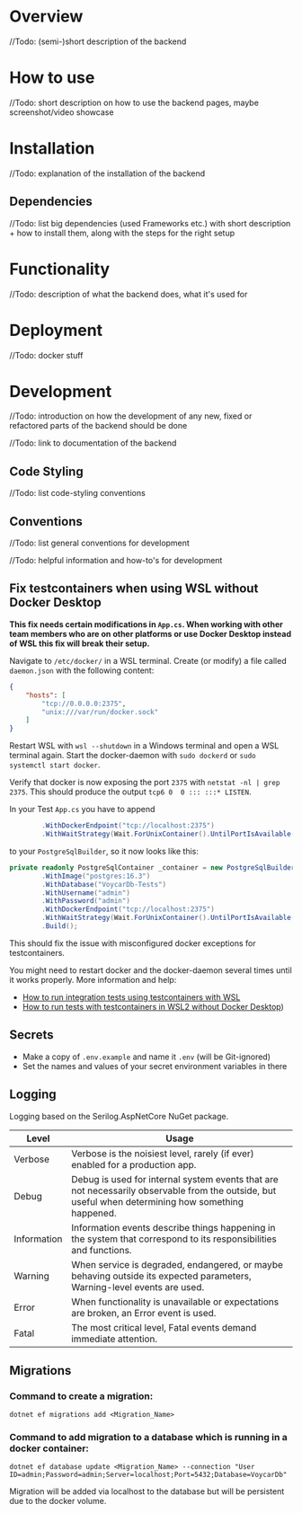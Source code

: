 # Overview
//Todo: (semi-)short description of the backend

# How to use
//Todo: short description on how to use the backend pages, maybe screenshot/video showcase

# Installation
//Todo: explanation of the installation of the backend

## Dependencies
//Todo: list big dependencies (used Frameworks etc.) with short description + how to install them, along with the steps for the right setup

# Functionality
//Todo: description of what the backend does, what it's used for

# Deployment
//Todo: docker stuff

# Development
//Todo: introduction on how the development of any new, fixed or refactored parts of the backend should be done

//Todo: link to documentation of the backend 

## Code Styling
//Todo: list code-styling conventions

## Conventions
//Todo: list general conventions for development

//Todo: helpful information and how-to's for development
## Fix testcontainers when using WSL without Docker Desktop
**This fix needs certain modifications in `App.cs`. 
When working with other team members who are on other platforms or use Docker Desktop instead of WSL this fix will break their setup.**

Navigate to `/etc/docker/` in a WSL terminal. Create (or modify) a file called `daemon.json` with the following content:
```json
{
    "hosts": [
        "tcp://0.0.0.0:2375",
        "unix:///var/run/docker.sock"
    ]
}
```
Restart WSL with `wsl --shutdown` in a Windows terminal and open a WSL terminal again.
Start the docker-daemon with `sudo dockerd` or `sudo systemctl start docker`.

Verify that docker is now exposing the port `2375` with `netstat -nl | grep 2375`. 
This should produce the output `tcp6 0  0 ::: :::* LISTEN`.

In your Test `App.cs` you have to append 
```csharp
        .WithDockerEndpoint("tcp://localhost:2375")
        .WithWaitStrategy(Wait.ForUnixContainer().UntilPortIsAvailable(5432))
```
to your `PostgreSqlBuilder`, so it now looks like this:
```csharp
private readonly PostgreSqlContainer _container = new PostgreSqlBuilder()
        .WithImage("postgres:16.3")
        .WithDatabase("VoycarDb-Tests")
        .WithUsername("admin")
        .WithPassword("admin")
        .WithDockerEndpoint("tcp://localhost:2375")
        .WithWaitStrategy(Wait.ForUnixContainer().UntilPortIsAvailable(5432))
        .Build();
```
This should fix the issue with misconfigured docker exceptions for testcontainers.

You might need to restart docker and the docker-daemon several times until it works properly.
More information and help:
- [How to run integration tests using testcontainers with WSL](https://medium.com/@NelsonBN/how-to-run-integration-tests-using-testcontainers-with-wsl-52c77a2acbbb)
- [How to run tests with testcontainers in WSL2 without Docker Desktop](https://gist.github.com/sz763/3b0a5909a03bf2c9c5a057d032bd98b7))

## Secrets
- Make a copy of `.env.example` and name it `.env` (will be Git-ignored)
- Set the names and values of your secret environment variables in there

## Logging
Logging based on the Serilog.AspNetCore NuGet package.

<table>
   <thead>
      <tr>
         <th>Level</th>
         <th>Usage</th>
      </tr>
   </thead>
   <tbody>
      <tr>
         <td>Verbose</td>
         <td>Verbose is the noisiest level, rarely (if ever) enabled for a production app.</td>
      </tr>
      <tr>
         <td>Debug</td>
         <td>Debug is used for internal system events that are not necessarily observable from the outside, but useful when determining how something happened.</td>
      </tr>
      <tr>
         <td>Information</td>
         <td>Information events describe things happening in the system that correspond to its responsibilities and functions.</td>
      </tr>
      <tr>
         <td>Warning</td>
         <td>When service is degraded, endangered, or maybe behaving outside its expected parameters, Warning-level events are used.</td>
      </tr>
      <tr>
         <td>Error</td>
         <td>When functionality is unavailable or expectations are broken, an Error event is used.</td>
      </tr>
      <tr>
         <td>Fatal</td>
         <td>The most critical level, Fatal events demand immediate attention.</td>
      </tr>
   </tbody>
</table>

## Migrations

### Command to create a migration: 
 `dotnet ef migrations add <Migration_Name>`

### Command to add migration to a database which is running in a docker container: 
`dotnet ef database update <Migration_Name> --connection "User ID=admin;Password=admin;Server=localhost;Port=5432;Database=VoycarDb"`

Migration will be added via localhost to the database but will be persistent due to the docker volume.
